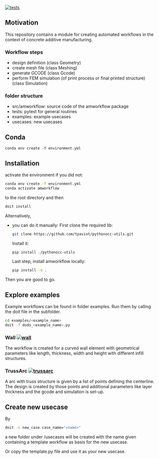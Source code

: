 [![tests](https://github.com/BAMresearch/amworkflow/actions/workflows/tests.yml/badge.svg)](https://github.com/BAMresearch/amworkflow/actions/workflows/tests.yml)

## Motivation

This repository contains a module for creating automated workflows in the context of concrete additive manufacturing.

### Workflow steps
* design definition (class Geometry)
* create mesh file (class Meshing)
* generate GCODE (class Gcode)
* perform FEM simulation (of print process or final printed structure) (class Simulation)

### folder structure
* src/amworkflow: source code of the amworkflow package
* tests: pytest for general routines
* examples: example usecases
* usecases: new usecases


## Conda
```conda env create -f environment.yml```

## Installation
activate the environment if you did not:
```bash
conda env create -f environment.yml
conda activate amworkflow
```

to the root directory and then

```bash
doit install
```
Alternatively,
* you can do it manually:
    First clone the required lib:
    ```bash
    git clone https://github.com/tpaviot/pythonocc-utils.git
    ```
    Install it:
    ```bash
    pip install ./pythonocc-utils
    ```
    Last step, install amworkflow locally:
    ```bash
    pip install -e .
    ```

Then you are good to go.

## Explore examples
Example workflows can be found in folder examples. 
Run them by calling the doit file in the subfolder. 
```bash
cd examples/<example_name>
doit -f dodo_<example_name>.py
```

### Wall [![wall](https://github.com/BAMresearch/amworkflow/actions/workflows/wall.yml/badge.svg)](https://github.com/BAMresearch/amworkflow/actions/workflows/wall.yml)
The workflow is created for a curved wall element with geometrical parameters like length, thickness, width and height with different infill structures.

### TrussArc [![trussarc](https://github.com/BAMresearch/amworkflow/actions/workflows/trussarc.yml/badge.svg)](https://github.com/BAMresearch/amworkflow/actions/workflows/trussarc.yml)
A arc with truss structure is given by a list of points defining the centerline.
The design is created by those points and additional parameters like layer thickness and the gcode and simulation is set-up.


## Create new usecase  

By
```bash
doit -s new_case case_name="<name>"
```
a new folder under /usecases will be created with the name given containing a template workflow as basis for the new usecase.

Or copy the template.py file and use it as your new usecase.



